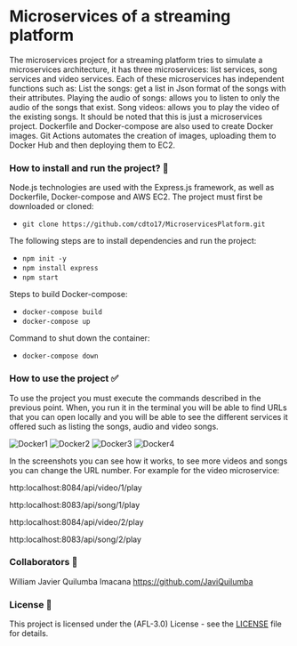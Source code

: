 # Microservices of a streaming platform

<p>
The microservices project for a streaming platform tries to simulate a microservices architecture, it has three microservices: list services, song services and video services. Each of these microservices has independent functions such as:
List the songs: get a list in Json format of the songs with their attributes.
Playing the audio of songs: allows you to listen to only the audio of the songs that exist.
Song videos: allows you to play the video of the existing songs.
 It should be noted that this is just a microservices project.
Dockerfile and Docker-compose are also used to create Docker images.
Git Actions automates the creation of images, uploading them to Docker Hub and then deploying them to EC2.
</p>

### How to install and run the project? :wrench:
Node.js technologies are used with the Express.js framework, as well as Dockerfile, Docker-compose and AWS EC2.
The project must first be downloaded or cloned:
- `git clone https://github.com/cdto17/MicroservicesPlatform.git`

The following steps are to install dependencies and run the project:
- `npm init -y`
- `npm install express`
- `npm start`

Steps to build Docker-compose:
- `docker-compose build`
- `docker-compose up`

Command to shut down the container:
- `docker-compose down`

### How to use the project  :white_check_mark:
<p>
To use the project you must execute the commands described in the previous point. When, you run it in the terminal you will be able to find URLs that you can open locally and you will be able to see the different services it offered such as listing the songs, audio and video songs.
</p>

![Docker1](https://github.com/cdto17/MicroservicesPlatform/assets/91480354/5b708f3b-99e8-4611-8662-638c08580059)
![Docker2](https://github.com/cdto17/MicroservicesPlatform/assets/91480354/1b3805c5-9301-4f6e-8f45-5cf6977e69d7)
![Docker3](https://github.com/cdto17/MicroservicesPlatform/assets/91480354/99b62822-001f-4f63-b6f2-b41cd4e5d5fc)
![Docker4](https://github.com/cdto17/MicroservicesPlatform/assets/91480354/743b1331-cc2a-40ce-bf30-d0b2220a847e)

In the screenshots you can see how it works, to see more videos and songs you can change the URL number. 
For example for the video microservice:

http:localhost:8084/api/video/1/play

http:localhost:8083/api/song/1/play

http:localhost:8084/api/video/2/play

http:localhost:8083/api/song/2/play

###  Collaborators :boy:
William Javier Quilumba Imacana
https://github.com/JaviQuilumba

###  License :page_facing_up:
This project is licensed under the (AFL-3.0) License - see the [LICENSE](https://opensource.org/license/afl-3-0-php) file for details.

